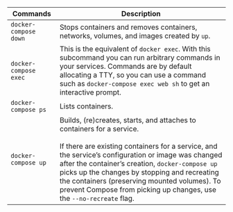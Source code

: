 | Commands | Description |
| --- | --- |
| `docker-compose down` | Stops containers and removes containers, networks, volumes, and images created by `up`. |
| `docker-compose exec` | This is the equivalent of `docker exec`. With this subcommand you can run arbitrary commands in your services. Commands are by default allocating a TTY, so you can use a command such as `docker-compose exec web sh` to get an interactive prompt. |
| `docker-compose ps` | Lists containers. |
| `docker-compose up` | Builds, (re)creates, starts, and attaches to containers for a service.<br><br>If there are existing containers for a service, and the service’s configuration or image was changed after the container’s creation, `docker-compose up` picks up the changes by stopping and recreating the containers (preserving mounted volumes). To prevent Compose from picking up changes, use the `--no-recreate` flag. |
